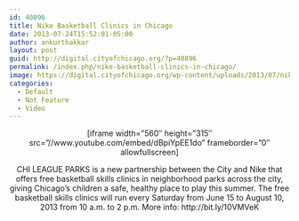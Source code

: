 ```yaml
---
id: 40896
title: Nike Basketball Clinics in Chicago
date: 2013-07-24T15:52:01-05:00
author: ankurthakkar
layout: post
guid: http://digital.cityofchicago.org/?p=40896
permalink: /index.php/nike-basketball-clinics-in-chicago/
image: https://digital.cityofchicago.org/wp-content/uploads/2013/07/nikebasketball.png
categories:
  - Default
  - Not Feature
  - Video
---
```

<p style="text-align: center;">
  [iframe width=&#8221;560&#8243; height=&#8221;315&#8243; src=&#8221;//www.youtube.com/embed/dBpiYpEE1do&#8221; frameborder=&#8221;0&#8243; allowfullscreen]
</p>

<p style="text-align: center;">
  CHI LEAGUE PARKS is a new partnership between the City and Nike that offers free basketball skills clinics in neighborhood parks across the city, giving Chicago&#8217;s children a safe, healthy place to play this summer. The free basketball skills clinics will run every Saturday from June 15 to August 10, 2013 from 10 a.m. to 2 p.m. More info: http://bit.ly/10VMVeK
</p>